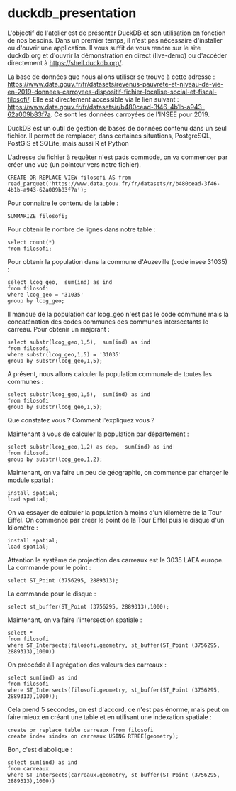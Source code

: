 # duckdb_presentation

L'objectif de l'atelier est de présenter DuckDB et son utilisation en fonction de nos besoins.
Dans  un premier temps, il n'est pas nécessaire d'installer ou d'ouvrir une application. Il vous suffit de vous rendre sur le site duckdb.org et d'ouvrir la démonstration en direct (live-demo) ou d'accéder directement à https://shell.duckdb.org/.

La base de données que nous allons utiliser se trouve à cette adresse : https://www.data.gouv.fr/fr/datasets/revenus-pauvrete-et-niveau-de-vie-en-2019-donnees-carroyees-dispositif-fichier-localise-social-et-fiscal-filosofi/. Elle est directement accessible via le lien suivant : https://www.data.gouv.fr/fr/datasets/r/b480cead-3f46-4b1b-a943-62a009b83f7a. Ce sont les données carroyées de l'INSEE pour 2019.

DuckDB est un outil de gestion de bases de données contenu dans un seul fichier. Il permet de remplacer, dans certaines situations, PostgreSQL, PostGIS et SQLite, mais aussi R et Python

L'adresse du fichier à requêter n'est pads commode, on va commencer par créer une vue (un pointeur vers notre fichier).
```
CREATE OR REPLACE VIEW filosofi AS from  read_parquet('https://www.data.gouv.fr/fr/datasets/r/b480cead-3f46-4b1b-a943-62a009b83f7a');
```
Pour connaitre le contenu de la table :
```
SUMMARIZE filosofi;
```

Pour obtenir le nombre de lignes dans notre table : 

```
select count(*) 
from filosofi;
```

Pour obtenir la population dans la commune d'Auzeville (code insee 31035) :

```
select lcog_geo,  sum(ind) as ind 
from filosofi
where lcog_geo = '31035'
group by lcog_geo;
```

Il manque de la population car lcog_geo n'est pas le code commune mais la concaténation des codes communes des communes intersectants le carreau. Pour obtenir un majorant :
```
select substr(lcog_geo,1,5),  sum(ind) as ind 
from filosofi
where substr(lcog_geo,1,5) = '31035'
group by substr(lcog_geo,1,5);
```

A présent, nous allons calculer la population communale de toutes les communes :
```
select substr(lcog_geo,1,5),  sum(ind) as ind 
from filosofi
group by substr(lcog_geo,1,5);
```
Que constatez vous ? Comment l'expliquez vous ? 

Maintenant à vous de calculer la population par département :

```
select substr(lcog_geo,1,2) as dep,  sum(ind) as ind 
from filosofi
group by substr(lcog_geo,1,2);
```

Maintenant, on va faire un peu de géographie, on commence par charger le module spatial :

```
install spatial;
load spatial;
```

On va essayer de calculer la population à moins d'un kilomètre de la Tour Eiffel. On commence par créer le point de la Tour Eiffel puis le disque d'un kilomètre :

```
install spatial;
load spatial;
```

Attention le système de projection des carreaux est le 3035 LAEA europe. La commande pour le point :
```
select ST_Point (3756295, 2889313);
```
La commande pour le disque :
```
select st_buffer(ST_Point (3756295, 2889313),1000);
```
Maintenant, on va faire l'intersection spatiale :
```
select *
from filosofi
where ST_Intersects(filosofi.geometry, st_buffer(ST_Point (3756295, 2889313),1000))
```
On préocéde à l'agrégation des valeurs des carreaux :
```
select sum(ind) as ind
from filosofi
where ST_Intersects(filosofi.geometry, st_buffer(ST_Point (3756295, 2889313),1000));
```
Cela prend 5 secondes, on est d'accord, ce n'est pas énorme, mais peut on faire mieux en créant une table et en utilisant une indexation spatiale :
```
create or replace table carreaux from filosofi
create index sindex on carreaux USING RTREE(geometry);
```

Bon, c'est diabolique :
```
select sum(ind) as ind
from carreaux
where ST_Intersects(carreaux.geometry, st_buffer(ST_Point (3756295, 2889313),1000))
```













